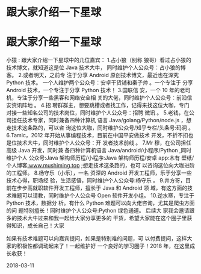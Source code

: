 # 跟大家介绍一下星球

# 跟大家介绍一下星球

小猿 : 跟大家介绍一下星球中的几位嘉宾： 1.占小狼（别称 狼哥）看过占小狼的技术博文，就知道这是位 Java 技术大牛， 同时维护个人公众号：占小狼的博客。 2.或者明天，之前专 注于分享 Android 原创技术博文，最近也在深究 Python 技术。 一个人维护两个公众号：安卓干货铺和秦子帅 。一个专注于 分享 Android 技术，一个专注于分享 Python 技术！ 3.国联信 安，一个 10 年的老司机，专注于分享一些黑客和网络安全相 关的大佬，同时维护个人公众号：前沿信安资讯阵地 。 4.招 聘群群主，想要跳槽或者找工作，记得来找这位大咖，专门 对接一些知名公司的技术岗位，同时维护个人公众号：招聘 微讯 。 5.老钱，在公司担任技术专家，同时兼备四种计算机 语言 Java/golang/Python/node.js ，想走技术这条路的，可以咨 询这位大咖，同时维护公众号/知乎专栏/头条号:码洞 。 6.Tamic，2012 年开始从事编程技术，目前在中国平安做技术 开发，不折不扣也是位技术大牛，同时维护个人公众号：开 发者技术前线 。 7.Mr 穆，在公司担任高级 Java 开发，同时兼 备四种计算机语言 Java/android/小程序/Python ,同时维护个人 公众号:Java 架构师历程/小程序:Java 架构师历程/安卓 app:木有 壁纸/个人博客[:](http://www.mushiming.top/)www.mushiming.top ;想走技术这条路的，也可 以咨询这位向大咖进阶的工程师。 8.杨守乐（小乐），一名 资深的 Android 开发工程师，乐于分享一些技术心得，职场经 验，生活感悟，同时维护个人公众号:杨守乐 。 9.井方哥，目 前在步步高就职软件开发工程师，擅长于 Java 和 Android 领 域，有这方面的技术难题可以请教，同时维护个人公众号 Open 软件开发小组。 10.逆水寒，专注于 Python 技术，数据分 析。有什么 Python 难题可以向大佬咨询，尤其是爬虫方面的问 题特别擅长！同时维护个人公众号:Python 绿色通道。 后续大 家我会邀请跟多的技术大牛过来和我一起给大家分享更多的 干货，希望大家能在这个圈子里获得知识，成长自己！大家

如果有技术难题可以向嘉宾提问，如果是特别难的问题，可 以付费提问，这样大家的积极性都调动起来了！一起维护好 一个良好的学习圈子！2018 年，在这里成长收获！

2018-03-11